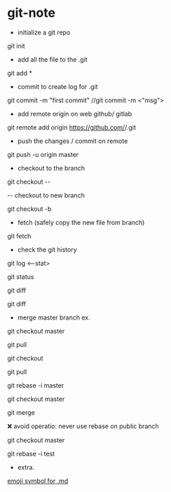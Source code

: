 # git-note

- initialize a git repo

git init

- add all the file to the .git

git add *

- commit to create log for .git

git commit -m "first commit"
//git commit -m <"msg">

- add remote origin on web github/ gitlab

git remote add origin https://github.com/<username>/<project-name>.git

- push the changes / commit on remote 

git push -u origin master

- checkout to the branch

git checkout <branchname> -- <filename>
  
-- checkout to new branch

git checkout -b <new branch> <src branch>

- fetch (safely copy the new file from branch)

git fetch <branch>

- check the git history

git log <--stat> <commit-id>

git status <commit-id>

git diff <commit-id> <commit-id>

git diff <branch name>

- merge master branch ex.

git checkout master

git pull

git checkout <test>
  
git pull

git rebase -i master

git checkout master

git merge <test>
  
 :x: avoid operatio: never use rebase on public branch 

git checkout master

git rebase -i test

- extra.

[emoji symbol for .md](https://gist.githubusercontent.com/AliMD/3344523/raw/6cb0a435ad52bcd7465ab786f18e511ce5089924/gistfile1.md)

